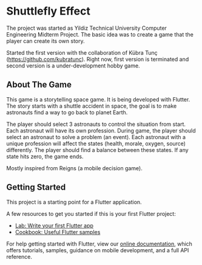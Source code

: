 # Shuttlefly Effect

The project was started as Yildiz Technical University Computer Engineering Midterm Project. The basic idea was to create a game that the player can create its own story.

Started the first version with the collaboration of Kübra Tunç (https://github.com/kubratunc). Right now, first version is terminated and second version is a under-development hobby game.

## About The Game

This game is a storytelling space game. It is being developed with Flutter. The story starts with a shuttle accident in space, the goal is to make astronauts find a way to go back to planet Earth.

The player should select 3 astronauts to control the situation from start. Each astronaut will have its own profession. During game, the player should select an astronaut to solve a problem (an event). Each astronaut with a unique profession will affect the states (health, morale, oxygen, source) differently. The player should find a balance between these states. If any state hits zero, the game ends.

Mostly inspired from Reigns (a mobile decision game).

## Getting Started

This project is a starting point for a Flutter application.

A few resources to get you started if this is your first Flutter project:

- [Lab: Write your first Flutter app](https://flutter.dev/docs/get-started/codelab)
- [Cookbook: Useful Flutter samples](https://flutter.dev/docs/cookbook)

For help getting started with Flutter, view our
[online documentation](https://flutter.dev/docs), which offers tutorials,
samples, guidance on mobile development, and a full API reference.
